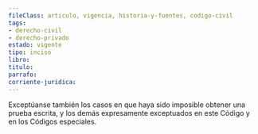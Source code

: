 ```yaml
---
fileClass: articulo, vigencia, historia-y-fuentes, codigo-civil
tags:
- derecho-civil
- derecho-privado
estado: vigente
tipo: inciso
libro:
titulo:
parrafo:
corriente-juridica:
---
```

Exceptúanse también los casos en que haya sido imposible obtener una prueba escrita, y los demás expresamente exceptuados en este Código y en los Códigos especiales.